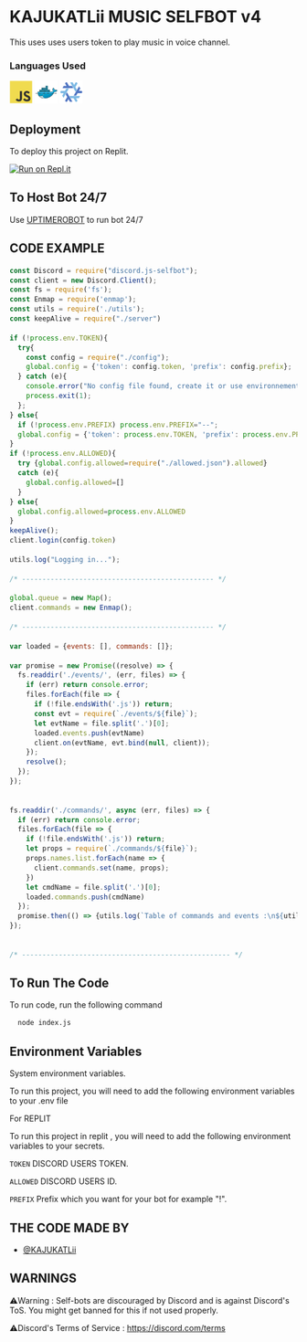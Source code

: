 # KAJUKATLii MUSIC SELFBOT v4
This uses  uses users token to play music in voice channel.


<h3 align="left">Languages Used</h3>
<p align="left">

<img
      src="https://raw.githubusercontent.com/devicons/devicon/master/icons/javascript/javascript-original.svg"
      alt="javascript"
      width="40"
      height="40"
    />
    <a> <img
      src="https://raw.githubusercontent.com/devicons/devicon/master/icons/docker/docker-original.svg"
      alt="javascript"
      width="40"
      height="40"
    />
          </a>
   <a> <img
      src="https://raw.githubusercontent.com/devicons/devicon/master/icons/nixos/nixos-original.svg"
      alt="javascript"
      width="40"
      height="40"
    />
          </a>
## Deployment

To deploy this project on Replit.

[![Run on Repl.it](https://repl.it/badge/github/KAJUKATLii/music-selfbot-discord)](https://repl.it/github/KAJUKATLii/music-selfbot-discord)

## To Host Bot 24/7
Use [UPTIMEROBOT](https://uptimerobot.com/login) to run bot 24/7
## CODE EXAMPLE

```javascript
const Discord = require("discord.js-selfbot");
const client = new Discord.Client();
const fs = require('fs');
const Enmap = require('enmap');
const utils = require('./utils');
const keepAlive = require("./server")

if (!process.env.TOKEN){
  try{
    const config = require("./config");
    global.config = {'token': config.token, 'prefix': config.prefix};
  } catch (e){
    console.error("No config file found, create it or use environnement variables.");
    process.exit(1);
  };
} else{
  if (!process.env.PREFIX) process.env.PREFIX="--";
  global.config = {'token': process.env.TOKEN, 'prefix': process.env.PREFIX};
}
if (!process.env.ALLOWED){
  try {global.config.allowed=require("./allowed.json").allowed}
  catch (e){
    global.config.allowed=[]
  }
} else{
  global.config.allowed=process.env.ALLOWED
}
keepAlive();
client.login(config.token)

utils.log("Logging in...");

/* ----------------------------------------------- */

global.queue = new Map();
client.commands = new Enmap();

/* ----------------------------------------------- */

var loaded = {events: [], commands: []};

var promise = new Promise((resolve) => {
  fs.readdir('./events/', (err, files) => {
    if (err) return console.error;
    files.forEach(file => {
      if (!file.endsWith('.js')) return;
      const evt = require(`./events/${file}`);
      let evtName = file.split('.')[0];
      loaded.events.push(evtName)
      client.on(evtName, evt.bind(null, client));
    });
    resolve();
  });
});


fs.readdir('./commands/', async (err, files) => {
  if (err) return console.error;
  files.forEach(file => {
    if (!file.endsWith('.js')) return;
    let props = require(`./commands/${file}`);
    props.names.list.forEach(name => {
      client.commands.set(name, props);
    })
    let cmdName = file.split('.')[0];
    loaded.commands.push(cmdName)
  });
  promise.then(() => {utils.log(`Table of commands and events :\n${utils.showTable(loaded)}`)});
});


/* --------------------------------------------------- */
```


## To Run The Code

To run code, run the following command

```bash
  node index.js
```

## Environment Variables

System environment variables.

To run this project, you will need to add the following environment variables to your .env file

For REPLIT

To run this project in replit , you will need to add the following environment variables to your secrets.


`TOKEN` DISCORD USERS TOKEN.

`ALLOWED` DISCORD USERS ID.

`PREFIX` Prefix which you want for your bot for example "!".



## THE CODE MADE BY

- [@KAJUKATLii](https://www.github.com/KAJUKATLii)


## WARNINGS
⚠️Warning : Self-bots are discouraged by Discord and is against Discord's ToS. You might get banned for this if not used properly.

⚠️Discord's Terms of Service : https://discord.com/terms
